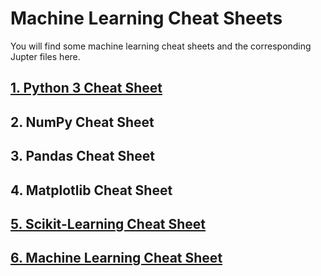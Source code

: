 # Machine Learning Cheat Sheets
You will find some machine learning cheat sheets and the corresponding Jupter files here.
## [1. Python 3 Cheat Sheet](https://github.com/MLtrends/Machine-Learning-Cheat-Sheets/blob/main/Python%203%20Cheat%20Sheet/Python%203%20Cheat%20Sheet.pdf)
## 2. NumPy Cheat Sheet
## 3. Pandas Cheat Sheet
## 4. Matplotlib Cheat Sheet
## [5. Scikit-Learning Cheat Sheet](https://github.com/MLtrends/Machine-Learning-Cheat-Sheets/blob/main/Scikit-Learn%20Cheat%20Sheet/SciKit-Learn%20Cheat%20Sheets.pdf)
## [6. Machine Learning Cheat Sheet]()
